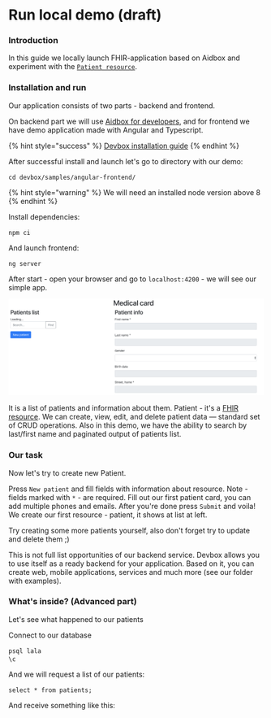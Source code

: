 # Run local demo \(draft\)

### Introduction

In this guide we locally launch FHIR-application based on Aidbox and experiment with the [`Patient resource`](https://www.hl7.org/fhir/patient.html).

### Installation and run

Our application consists of two parts - backend and frontend.

On backend part we will use [Aidbox for developers](../devbox/), and for frontend we have demo application made with Angular and Typescript. 

{% hint style="success" %}
[Devbox installation guide](../installation/)
{% endhint %}

 After successful install and launch let's go to directory with our demo:

```text
cd devbox/samples/angular-frontend/
```

{% hint style="warning" %}
We will need an installed node version above 8
{% endhint %}

Install dependencies:

```text
npm ci
```

And launch frontend:

```text
ng server
```

After start - open your browser and go to `localhost:4200` - we will see our simple app.

![](../.gitbook/assets/screenshot-2018-10-12-16.43.38.png)

It is a list of patients and information about them. Patient - it's a [FHIR resource](https://www.hl7.org/fhir/resourcelist.html).  We can create, view, edit, and delete patient data — standard set of CRUD operations. Also in this demo, we have the ability to search by last/first name and paginated output of patients list.

### Our task

Now let's try to create new Patient.

Press `New patient` and fill fields with information about resource. Note - fields marked with `*` - are required. Fill out our first patient card, you can add multiple phones and emails. After you're done press `Submit` and voila! We create our first resource - patient, it shows at list at left.

Try creating some more patients yourself, also don't forget try to update and delete them ;\)

This is not full list opportunities of our backend service. Devbox allows you to use itself as a ready backend for your application. Based on it, you can create web, mobile applications, services and much more \(see our folder with examples\).

### What's inside? \(Advanced part\)

Let's see what happened to our patients

Connect to our database

```text
psql lala
\c
```

And we will request a list of our patients:

```text
select * from patients;
```

And receive something like this:

```text








```


